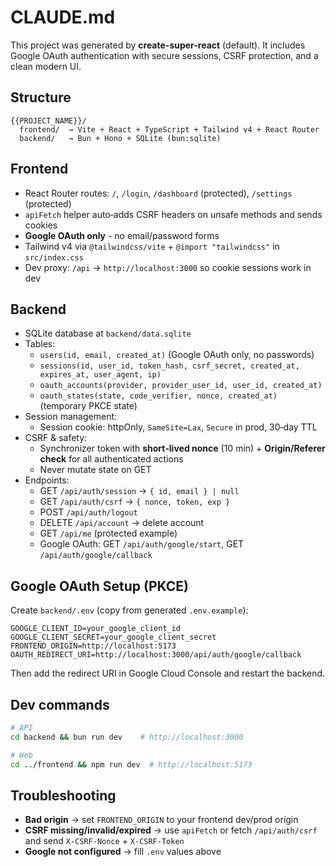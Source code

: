 # CLAUDE.md

This project was generated by **create-super-react** (default). It includes Google OAuth authentication with secure sessions, CSRF protection, and a clean modern UI.

## Structure
```
{{PROJECT_NAME}}/
  frontend/  → Vite + React + TypeScript + Tailwind v4 + React Router
  backend/   → Bun + Hono + SQLite (bun:sqlite)
```

## Frontend
- React Router routes: `/`, `/login`, `/dashboard` (protected), `/settings` (protected)
- `apiFetch` helper auto‑adds CSRF headers on unsafe methods and sends cookies
- **Google OAuth only** - no email/password forms
- Tailwind v4 via `@tailwindcss/vite` + `@import "tailwindcss"` in `src/index.css`
- Dev proxy: `/api` → `http://localhost:3000` so cookie sessions work in dev

## Backend
- SQLite database at `backend/data.sqlite`
- Tables:
  - `users(id, email, created_at)` (Google OAuth only, no passwords)
  - `sessions(id, user_id, token_hash, csrf_secret, created_at, expires_at, user_agent, ip)`
  - `oauth_accounts(provider, provider_user_id, user_id, created_at)`
  - `oauth_states(state, code_verifier, nonce, created_at)` (temporary PKCE state)
- Session management:
  - Session cookie: httpOnly, `SameSite=Lax`, `Secure` in prod, 30‑day TTL
- CSRF & safety:
  - Synchronizer token with **short‑lived nonce** (10 min) + **Origin/Referer check** for all authenticated actions
  - Never mutate state on GET
- Endpoints:
  - GET `/api/auth/session` → `{ id, email } | null`
  - GET `/api/auth/csrf` → `{ nonce, token, exp }`
  - POST `/api/auth/logout`
  - DELETE `/api/account` → delete account
  - GET `/api/me` (protected example)
  - Google OAuth: GET `/api/auth/google/start`, GET `/api/auth/google/callback`

## Google OAuth Setup (PKCE)
Create `backend/.env` (copy from generated `.env.example`):
```env
GOOGLE_CLIENT_ID=your_google_client_id
GOOGLE_CLIENT_SECRET=your_google_client_secret
FRONTEND_ORIGIN=http://localhost:5173
OAUTH_REDIRECT_URI=http://localhost:3000/api/auth/google/callback
```
Then add the redirect URI in Google Cloud Console and restart the backend.

## Dev commands
```bash
# API
cd backend && bun run dev    # http://localhost:3000

# Web
cd ../frontend && npm run dev  # http://localhost:5173
```

## Troubleshooting
- **Bad origin** → set `FRONTEND_ORIGIN` to your frontend dev/prod origin
- **CSRF missing/invalid/expired** → use `apiFetch` or fetch `/api/auth/csrf` and send `X‑CSRF‑Nonce` + `X‑CSRF‑Token`
- **Google not configured** → fill `.env` values above